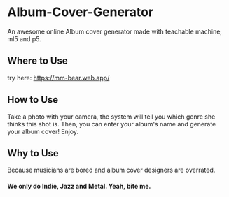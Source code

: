 # Album-Cover-Generator
An awesome online Album cover generator made with teachable machine, ml5 and p5.

## Where to Use
try here:
https://mm-bear.web.app/

## How to Use
Take a photo with your camera, the system will tell you which genre she thinks this shot is. 
Then, you can enter your album's name and generate your album cover! Enjoy.

## Why to Use
Because musicians are bored and album cover designers are overrated.

#### We only do Indie, Jazz and Metal. Yeah, bite me.
